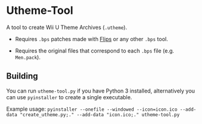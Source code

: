 # Utheme-Tool
A tool to create Wii U Theme Archives (`.utheme`).

- Requires `.bps` patches made with [Flips](https://github.com/Alcaro/Flips) or any other `.bps` tool.

- Requires the original files that correspond to each `.bps` file (e.g. `Men.pack`). 

## Building
You can run `utheme-tool.py` if you have Python 3 installed, alternatively you can use `pyinstaller` to create a single executable.

Example usage: `pyinstaller --onefile --windowed --icon=icon.ico --add-data "create_utheme.py;." --add-data "icon.ico;." utheme-tool.py`
